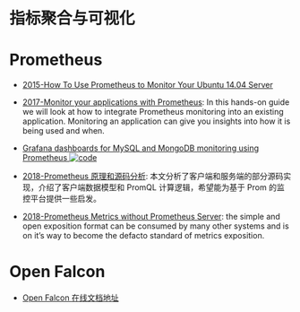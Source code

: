# 指标聚合与可视化

# Prometheus

- [2015-How To Use Prometheus to Monitor Your Ubuntu 14.04 Server](https://parg.co/Ura)

- [2017-Monitor your applications with Prometheus](https://blog.alexellis.io/prometheus-monitoring/): In this hands-on guide we will look at how to integrate Prometheus monitoring into an existing application. Monitoring an application can give you insights into how it is being used and when.

- [Grafana dashboards for MySQL and MongoDB monitoring using Prometheus ![code](https://martrix-usa.oss-accelerate.aliyuncs.com/logo/code.svg)](https://github.com/percona/grafana-dashboards)

- [2018-Prometheus 原理和源码分析](http://www.infoq.com/cn/articles/Prometheus-theory-source-code#): 本文分析了客户端和服务端的部分源码实现，介绍了客户端数据模型和 PromQL 计算逻辑，希望能为基于 Prom 的监控平台提供一些启发。

- [2018-Prometheus Metrics without Prometheus Server](https://blog.latency.at/2018-01-06-prometheus-metrics-without-prometheus-server/): the simple and open exposition format can be consumed by many other systems and is on it’s way to become the defacto standard of metrics exposition.

# Open Falcon

- [Open Falcon 在线文档地址](http://book.open-falcon.org/)
